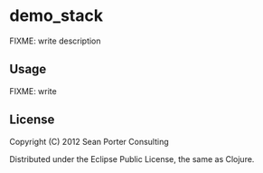 # demo_stack

FIXME: write description

## Usage

FIXME: write

## License

Copyright (C) 2012 Sean Porter Consulting

Distributed under the Eclipse Public License, the same as Clojure.
